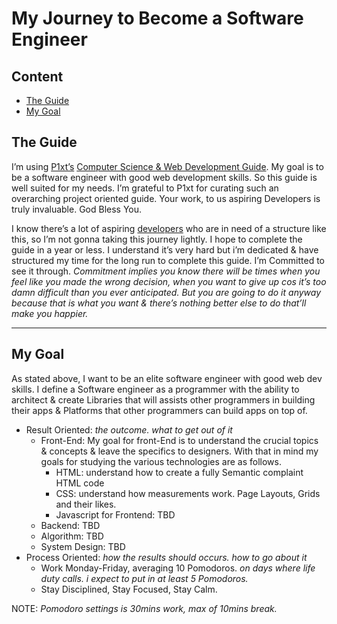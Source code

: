 # My Journey to Become a Software Engineer

## Content
* [The Guide](#the-guide)
* [My Goal](#my-goal)

## The Guide
I’m using [P1xt’s](https://github.com/P1xt) [Computer Science & Web Development Guide](https://github.com/P1xt/p1xt-guides#computer-science-and-web-development---comprehensive). My goal is to be a software engineer with good web development skills. So this guide is well suited for my needs. I’m grateful to P1xt for curating such an overarching project oriented guide. Your work, to us aspiring Developers is truly invaluable. God Bless You.

I know there’s a lot of aspiring [developers](https://forum.freecodecamp.org/t/computer-deprecated-guide-web-development-with-computer-science-foundations-comprehensive-path/64516) who are in need of a structure like this, so I’m not gonna taking this journey lightly. I hope to complete the guide in a year or less. I understand it’s very hard but i’m dedicated & have structured my time for the long run to complete this guide. I’m Committed to see it through.
*Commitment implies you know there will be times when you feel like you made the wrong decision, when you want to give up cos it’s too damn difficult than you ever anticipated. But you are going to do it anyway because that is what you want & there’s nothing better else to do that’ll make you happier.*

***

## My Goal
As stated above, I want to be an elite software engineer with good web dev skills. I define a Software engineer as a programmer with the ability to architect & create Libraries that will assists other programmers in building their apps & Platforms that other programmers can build apps on top of.
* Result Oriented: *the outcome. what to get out of it*
  * Front-End: My goal for front-End is to understand the crucial topics & concepts & leave the specifics to designers. With that in mind my goals for studying the various technologies are as follows.
    * HTML: understand how to create a fully Semantic complaint HTML code
    * CSS: understand how measurements work. Page Layouts, Grids and their likes.
    * Javascript for Frontend: TBD
  * Backend: TBD
  * Algorithm: TBD
  * System Design: TBD
* Process Oriented: *how the results should occurs. how to go about it*
  * Work Monday-Friday, averaging 10 Pomodoros. *on days where life duty calls. i expect to put in at least 5 Pomodoros.*
  * Stay Disciplined, Stay Focused, Stay Calm.

NOTE: *Pomodoro settings is 30mins work, max of 10mins break.*


